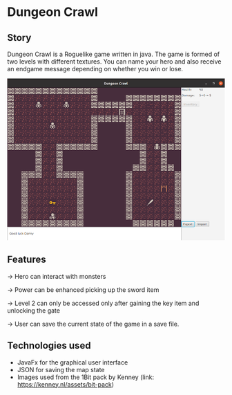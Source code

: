 # Dungeon Crawl

## Story

Dungeon Crawl is a Roguelike game written in java. The game is formed of two levels with different textures.
You can name your hero and also receive an endgame message depending on whether you win or lose.

![Hero beginning journey at level 1](./docs/img/dungeon-crawl.png)

## Features
-> Hero can interact with monsters

-> Power can be enhanced picking up the sword item

-> Level 2 can only be accessed only after gaining the key item and unlocking the gate

-> User can save the current state of the game in a save file. 


## Technologies used
- JavaFx for the graphical user interface
- JSON for saving the map state
- Images used from the 1Bit pack by Kenney (link: https://kenney.nl/assets/bit-pack)


